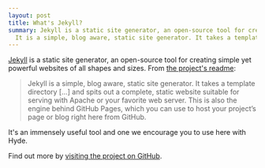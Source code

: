 ```yaml
---
layout: post
title: What's Jekyll?
summary: Jekyll is a static site generator, an open-source tool for creating simple yet powerful websites of all shapes and sizes.
  It is a simple, blog aware, static site generator. It takes a template directory and spits out a complete, static website suitable for serving with Apache or your favorite web server. This is also the engine behind GitHub Pages, which you can use to host your project’s page or blog right here from GitHub.
---
```


[Jekyll](http://jekyllrb.com) is a static site generator, an open-source tool for creating simple yet powerful websites of all shapes and sizes. From [the project's readme](https://github.com/mojombo/jekyll/blob/master/README.markdown):

  > Jekyll is a simple, blog aware, static site generator. It takes a template directory [...] and spits out a complete, static website suitable for serving with Apache or your favorite web server. This is also the engine behind GitHub Pages, which you can use to host your project’s page or blog right here from GitHub.

It's an immensely useful tool and one we encourage you to use here with Hyde.

Find out more by [visiting the project on GitHub](https://github.com/mojombo/jekyll).